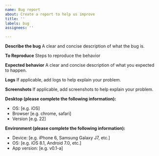 ```yaml
---
name: Bug report
about: Create a report to help us improve
title: ''
labels: bug
assignees: ''

---
```


**Describe the bug**
A clear and concise description of what the bug is.

**To Reproduce**
Steps to reproduce the behavior

**Expected behavior**
A clear and concise description of what you expected to happen.

**Logs**
If applicable, add logs to help explain your problem.

**Screenshots**
If applicable, add screenshots to help explain your problem.

**Desktop (please complete the following information):**
 - OS: [e.g. iOS]
 - Browser [e.g. chrome, safari]
 - Version [e.g. 22]

**Environment (please complete the following information):**
 - Device: [e.g. iPhone 6, Samsung Galaxy J7, etc.]
 - OS: [e.g. iOS 8.1, Android 7.0, etc.]
 - App version: [e.g. v0.1-a]
